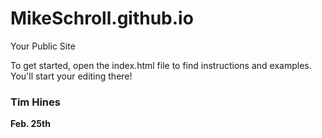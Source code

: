 MikeSchroll.github.io
=====================

Your Public Site

To get started, open the index.html file to find instructions and examples. You'll start your editing there!

### Tim Hines

**Feb. 25th**
